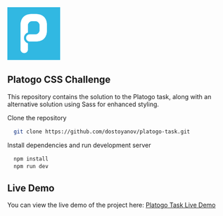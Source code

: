 <img src="platogo-web-icon.webp" alt="Platogo" width="120"/>

## Platogo CSS Challenge 

This repository contains the solution to the Platogo task, along with an alternative solution using Sass for enhanced styling.

Clone the repository

```bash
  git clone https://github.com/dostoyanov/platogo-task.git
```

Install dependencies and run development server

```bash
  npm install
  npm run dev
```

## Live Demo

You can view the live demo of the project here: [Platogo Task Live Demo](https://dostoyanov.github.io/platogo-task/)